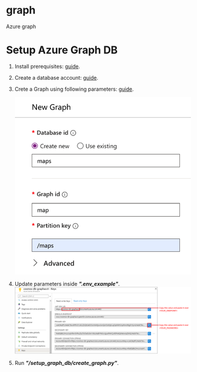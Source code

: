 # graph

Azure graph

# Setup Azure Graph DB

1. Install prerequisites: [guide](https://learn.microsoft.com/en-us/azure/cosmos-db/gremlin/quickstart-python#prerequisites).
2. Create a database account: [guide](https://learn.microsoft.com/en-us/azure/cosmos-db/gremlin/quickstart-python#create-a-database-account).
3. Crete a Graph using following parameters: [guide](https://learn.microsoft.com/en-us/azure/cosmos-db/gremlin/quickstart-python#add-a-graph).

   ![home](images/cosmos_db_connfiguration.png)

4. Update parameters inside **_".env_example"_**.
   ![home](images/keys.png)
5. Run **_"/setup_graph_db/create_graph.py"_**.
